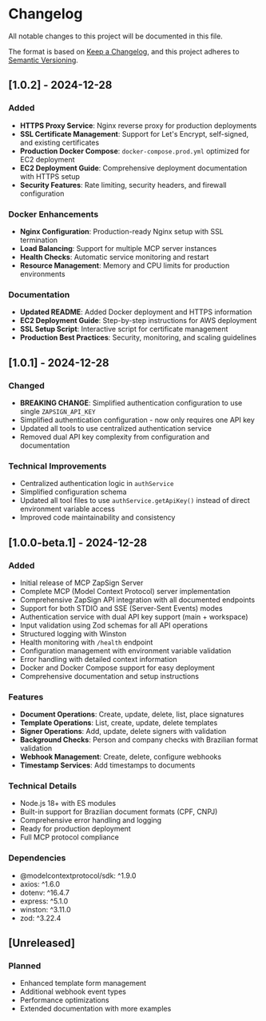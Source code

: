 # Changelog

All notable changes to this project will be documented in this file.

The format is based on [Keep a Changelog](https://keepachangelog.com/en/1.0.0/),
and this project adheres to [Semantic Versioning](https://semver.org/spec/v2.0.0.html).

## [1.0.2] - 2024-12-28

### Added
- **HTTPS Proxy Service**: Nginx reverse proxy for production deployments
- **SSL Certificate Management**: Support for Let's Encrypt, self-signed, and existing certificates
- **Production Docker Compose**: `docker-compose.prod.yml` optimized for EC2 deployment
- **EC2 Deployment Guide**: Comprehensive deployment documentation with HTTPS setup
- **Security Features**: Rate limiting, security headers, and firewall configuration

### Docker Enhancements
- **Nginx Configuration**: Production-ready Nginx setup with SSL termination
- **Load Balancing**: Support for multiple MCP server instances
- **Health Checks**: Automatic service monitoring and restart
- **Resource Management**: Memory and CPU limits for production environments

### Documentation
- **Updated README**: Added Docker deployment and HTTPS information
- **EC2 Deployment Guide**: Step-by-step instructions for AWS deployment
- **SSL Setup Script**: Interactive script for certificate management
- **Production Best Practices**: Security, monitoring, and scaling guidelines

## [1.0.1] - 2024-12-28

### Changed
- **BREAKING CHANGE**: Simplified authentication configuration to use single `ZAPSIGN_API_KEY`
- Simplified authentication configuration - now only requires one API key
- Updated all tools to use centralized authentication service
- Removed dual API key complexity from configuration and documentation

### Technical Improvements
- Centralized authentication logic in `authService`
- Simplified configuration schema
- Updated all tool files to use `authService.getApiKey()` instead of direct environment variable access
- Improved code maintainability and consistency

## [1.0.0-beta.1] - 2024-12-28

### Added
- Initial release of MCP ZapSign Server
- Complete MCP (Model Context Protocol) server implementation
- Comprehensive ZapSign API integration with all documented endpoints
- Support for both STDIO and SSE (Server-Sent Events) modes
- Authentication service with dual API key support (main + workspace)
- Input validation using Zod schemas for all API operations
- Structured logging with Winston
- Health monitoring with `/health` endpoint
- Configuration management with environment variable validation
- Error handling with detailed context information
- Docker and Docker Compose support for easy deployment
- Comprehensive documentation and setup instructions

### Features
- **Document Operations**: Create, update, delete, list, place signatures
- **Template Operations**: List, create, update, delete templates
- **Signer Operations**: Add, update, delete signers with validation
- **Background Checks**: Person and company checks with Brazilian format validation
- **Webhook Management**: Create, delete, configure webhooks
- **Timestamp Services**: Add timestamps to documents

### Technical Details
- Node.js 18+ with ES modules
- Built-in support for Brazilian document formats (CPF, CNPJ)
- Comprehensive error handling and logging
- Ready for production deployment
- Full MCP protocol compliance

### Dependencies
- @modelcontextprotocol/sdk: ^1.9.0
- axios: ^1.6.0
- dotenv: ^16.4.7
- express: ^5.1.0
- winston: ^3.11.0
- zod: ^3.22.4

## [Unreleased]

### Planned
- Enhanced template form management
- Additional webhook event types
- Performance optimizations
- Extended documentation with more examples

